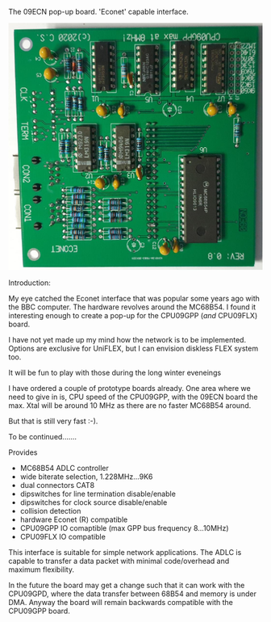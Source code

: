 The 09ECN pop-up board. 'Econet' capable interface.

![09ECN-board](./20210106_111313a.jpg)

Introduction:

My eye catched the Econet interface that was popular some years ago with the BBC 
computer. The hardware revolves around the MC68B54. I found it interesting
enough to create a pop-up for the CPU09GPP (_and_ CPU09FLX) board.

I have not yet made up my mind how the network is to be implemented. Options are
exclusive for UniFLEX, but I can envision diskless FLEX system too. 

It will be fun to play with those during the long winter eveneings

I have ordered a couple of prototype boards already. One area where we need to
give in is, CPU speed of the CPU09GPP, with the 09ECN board the max. Xtal will
be around 10 MHz as there are no faster MC68B54 around.

But that is still very fast :-). 

To be continued....... 


Provides

* MC68B54 ADLC controller
* wide biterate selection, 1.228MHz...9K6
* dual connectors CAT8
* dipswitches for line termination disable/enable
* dipswitches for clock source disable/enable
* collision detection
* hardware Econet (R) compatible
* CPU09GPP IO comaptible (max GPP bus frequency 8...10MHz)
* CPU09FLX IO compatible 


This interface is suitable for simple network applications. The ADLC
is capable to transfer a data packet with minimal code/overhead and maximum
flexibility. 

In the future the board may get a change such that it can work with the CPU09GPD,
where the data transfer between 68B54 and memory is under DMA. Anyway the
board will remain backwards compatible with the CPU09GPP board.

